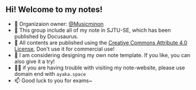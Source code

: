 ## Hi! Welcome to my notes!

- 👀 Organizaion owner: [@Musicminon](https://github.com/Musicminion)
- 🌈 This group include all of my note in SJTU-SE, which has been published by Docusaurus.
- 🍿 All contents are published using the [Creative Commons Attribute 4.0 License](https://creativecommons.org/licenses/by/4.0/legalcode), Don't use it for commercial use!
- 🧙 I am considering designing my own note template. If you like, you can also give it a try!
- 👩‍💻 if you are having trouble with visiting my note-website, please use domain end with `ayaka.space`
- 📫 Good luck to you for exams~ 

<!--

**Here are some ideas to get you started:**

🙋‍♀️ A short introduction - what is your organization all about?
🌈 Contribution guidelines - how can the community get involved?
👩‍💻 Useful resources - where can the community find your docs? Is there anything else the community should know?
Fun facts - what does your team eat for breakfast?
Remember, you can do mighty things with the power of [Markdown](https://docs.github.com/github/writing-on-github/getting-started-with-writing-and-formatting-on-github/basic-writing-and-formatting-syntax)
-->
